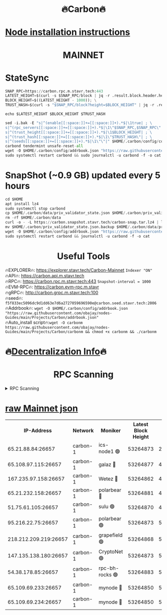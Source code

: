 <h1 align="center"> 🔥Carbon🔥</h1>

[Node installation instructions](https://github.com/obajay/nodes-Guides/tree/main/Projects/Carbon)
=
<h1 align="center"> MAINNET</h1>

# StateSync
```python
SNAP_RPC=https://carbon.rpc.m.stavr.tech:443
LATEST_HEIGHT=$(curl -s $SNAP_RPC/block | jq -r .result.block.header.height); \
BLOCK_HEIGHT=$((LATEST_HEIGHT - 1000)); \
TRUST_HASH=$(curl -s "$SNAP_RPC/block?height=$BLOCK_HEIGHT" | jq -r .result.block_id.hash)

echo $LATEST_HEIGHT $BLOCK_HEIGHT $TRUST_HASH

sed -i.bak -E "s|^(enable[[:space:]]+=[[:space:]]+).*$|\1true| ; \
s|^(rpc_servers[[:space:]]+=[[:space:]]+).*$|\1\"$SNAP_RPC,$SNAP_RPC\"| ; \
s|^(trust_height[[:space:]]+=[[:space:]]+).*$|\1$BLOCK_HEIGHT| ; \
s|^(trust_hash[[:space:]]+=[[:space:]]+).*$|\1\"$TRUST_HASH\"| ; \
s|^(seeds[[:space:]]+=[[:space:]]+).*$|\1\"\"|" $HOME/.carbon/config/config.toml
carbond tendermint unsafe-reset-all
wget -O $HOME/.carbon/config/addrbook.json "https://raw.githubusercontent.com/obajay/nodes-Guides/main/Projects/Carbon/addrbook.json"
sudo systemctl restart carbond && sudo journalctl -u carbond -f -o cat
```
# SnapShot (~0.9 GB) updated every 5 hours
```python
cd $HOME
apt install lz4
sudo systemctl stop carbond
cp $HOME/.carbon/data/priv_validator_state.json $HOME/.carbon/priv_validator_state.json.backup
rm -rf $HOME/.carbon/data
curl -o - -L https://carbon.snapshot.stavr.tech/carbon-snap.tar.lz4 | lz4 -c -d - | tar -x -C $HOME/.carbon --strip-components 2
mv $HOME/.carbon/priv_validator_state.json.backup $HOME/.carbon/data/priv_validator_state.json
wget -O $HOME/.carbon/config/addrbook.json "https://raw.githubusercontent.com/obajay/nodes-Guides/main/Projects/Carbon/addrbook.json"
sudo systemctl restart carbond && journalctl -u carbond -f -o cat
```

 <h1 align="center"> Useful Tools</h1>

🔥EXPLORER🔥:     https://explorer.stavr.tech/Carbon-Mainnet        `Indexer "ON"` \
🔥API🔥:          https://carbon.api.m.stavr.tech \
🔥RPC🔥:          https://carbon.rpc.m.stavr.tech:443              `Snapshot-interval = 1000` \
🔥EVM-RPC🔥:      https://carbon.evm-rpc.m.stavr \
🔥gRPC🔥:         http://carbon.grpc.m.stavr.tech:100 \
🔥seed🔥:      `f5f833ec5096dc9d1dd63e7d6a2727059696590e@carbon.seed.stavr.tech:2006` \
🔥Addrbook🔥:  `wget -O $HOME/.carbon/config/addrbook.json "https://raw.githubusercontent.com/obajay/nodes-Guides/main/Projects/Carbon/addrbook.json"` \
🔥Auto_install script🔥:`wget -O carbonm https://raw.githubusercontent.com/obajay/nodes-Guides/main/Projects/Carbon/carbonm && chmod +x carbonm && ./carbonm`

🔥[Decentralization Info](https://github.com/obajay/StateSync-snapshots/tree/main/Projects/Carbon/Decentralization)🔥
=
<h1 align="center"> RPC Scanning</h1>

<details>
<summary>RPC Scanning</summary>

<h2 align="center"> We scan nodes in real time every 4 hours. And we provide the final result of RPC endpoints.
We cannot influence the operation of these nodes in any way. </h2>


```python
If Voting Power is higher than 0 --> then the Node is a validator of the network and may be subject to attack and be a potential threat to the chain.
```
```python
We marked such validators with a red symbol
```

</details>

[raw Mainnet json](https://rpc-check.carbonm.stavr.tech/carbonm/rpc-carbonm-result.json)
=


<table><tr><th>IP-Address</th><th>Network</th><th>Moniker</th><th>Latest Block Height</th><th>Earliest Block Height</th><th>Catching Up</th><th>Tx Index</th><th>Voting Power</th><th>Scan Time</th></tr><tr><td>65.21.88.84:26657</td><td>carbon-1</td><td>ics-node1 🟢</td><td>53264873</td><td>21164241</td><td>False</td><td>off</td><td>0</td><td>2024-02-05T00:59:18.191532925UTC</td></tr><tr><td>65.108.97.115:26657</td><td>carbon-1</td><td>galaz 🔴</td><td>53264877</td><td>47374001</td><td>False</td><td>on</td><td>11244207484</td><td>2024-02-05T00:59:29.201472837UTC</td></tr><tr><td>167.235.97.158:26657</td><td>carbon-1</td><td>Wetez 🔴</td><td>53264862</td><td>48067570</td><td>False</td><td>on</td><td>1331132422</td><td>2024-02-05T00:58:55.139640563UTC</td></tr><tr><td>65.21.232.158:26657</td><td>carbon-1</td><td>polarbear 🔴</td><td>53264881</td><td>48126001</td><td>False</td><td>on</td><td>10923584855</td><td>2024-02-05T00:59:37.758881285UTC</td></tr><tr><td>51.75.61.105:26657</td><td>carbon-1</td><td>sulu 🟢</td><td>53264870</td><td>48742001</td><td>False</td><td>on</td><td>0</td><td>2024-02-05T00:59:09.263510568UTC</td></tr><tr><td>95.216.22.75:26657</td><td>carbon-1</td><td>polarbear 🟢</td><td>53264873</td><td>52338001</td><td>False</td><td>on</td><td>0</td><td>2024-02-05T00:59:15.732596423UTC</td></tr><tr><td>218.212.209.219:26657</td><td>carbon-1</td><td>grapefield 🟢</td><td>53264868</td><td>52371001</td><td>False</td><td>on</td><td>0</td><td>2024-02-05T00:59:06.867132376UTC</td></tr><tr><td>147.135.138.180:26657</td><td>carbon-1</td><td>CryptoNet 🟢</td><td>53264873</td><td>52934001</td><td>False</td><td>on</td><td>0</td><td>2024-02-05T00:59:18.512581223UTC</td></tr><tr><td>54.38.178.85:26657</td><td>carbon-1</td><td>rpc-bh-rocks 🟢</td><td>53264883</td><td>53130001</td><td>False</td><td>on</td><td>0</td><td>2024-02-05T00:59:42.148357710UTC</td></tr><tr><td>65.109.69.233:26657</td><td>carbon-1</td><td>mynode 🔴</td><td>53264850</td><td>53160001</td><td>False</td><td>off</td><td>8688415701</td><td>2024-02-05T00:58:34.072480458UTC</td></tr><tr><td>65.109.69.234:26657</td><td>carbon-1</td><td>mynode 🔴</td><td>53264850</td><td>53160001</td><td>False</td><td>off</td><td>12853458365</td><td>2024-02-05T00:58:34.399530840UTC</td></tr></table>
